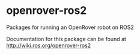 # openrover-ros2
Packages for running an OpenRover robot on ROS2

Documentation for this package can be found at http://wiki.ros.org/openrover-ros2
